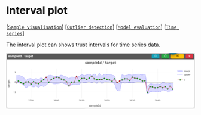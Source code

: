 # Interval plot

[[`Sample visualisation`](../README.md#data-overview)]
[[`Outlier detection`](../README.md#outlier-detection)]
[[`Model evaluation`](../README.md#model-evaluation)]
[[`Time series`](../README.md#time-series)]

The interval plot can shows trust intervals for time series data.

![](./main.png)

<!-- 
**How to use the widget**

<img src="./0.png" width="80%"/> -->
